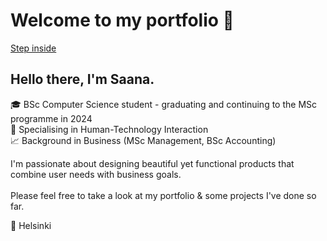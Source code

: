 # Welcome to my portfolio &#128150;
<a href="https://saanahanninen.github.io/portfolio/">Step inside</a>

## Hello there, I'm Saana.

&#127891; BSc Computer Science student - graduating and continuing to the MSc programme in 2024 <br>
&#127919; Specialising in Human-Technology Interaction <br>
&#128200; Background in Business (MSc Management, BSc Accounting) <br>

I'm passionate about designing beautiful yet functional products that combine user needs with business goals. <br><br>
Please feel free to take a look at my portfolio & some projects I've done so far.

&#128205; Helsinki
